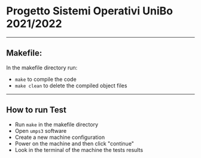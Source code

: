 # Progetto Sistemi Operativi UniBo 2021/2022
---

## Makefile:

In the makefile directory run:

- `make` to compile the code
- `make clean` to delete the compiled object files  
--- 
## How to run Test
- Run `make` in the makefile directory
- Open `umps3` software
- Create a new machine configuration
- Power on the machine and then click "continue"
- Look in the terminal of the machine the tests results
